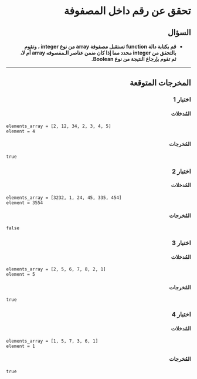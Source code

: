 # <div dir="rtl">تحقق عن رقم داخل المصفوفة</div>

## <div dir="rtl">السؤال</div>

<ul dir="rtl">
<li>
<b>
قم بكتابة دالة function تستقبل مصفوفة array من نوع integer ، وتقوم بالتحقق من integer محدد مما إذا كان ضمن عناصر الـمفصوفه array أم لا، ثم تقوم بإرجاع النتيجة من نوع Boolean.
</b>
</li>
</ul>

---

## <div dir="rtl">المخرجات المتوقعة</div>

### <div dir="rtl">اختبار 1</div>

#### <div dir="rtl">المُدخلات</div>

```text
elements_array = [2, 12, 34, 2, 3, 4, 5]
element = 4
```

#### <div dir="rtl">المُخرجات</div>

```text
true
```

### <div dir="rtl">اختبار 2</div>

#### <div dir="rtl">المُدخلات</div>

```text
elements_array = [3232, 1, 24, 45, 335, 454]
element = 3554
```

#### <div dir="rtl">المُخرجات</div>

```text
false
```

### <div dir="rtl">اختبار 3</div>

#### <div dir="rtl">المُدخلات</div>

```text
elements_array = [2, 5, 6, 7, 8, 2, 1]
element = 5
```

#### <div dir="rtl">المُخرجات</div>

```text
true
```

### <div dir="rtl">اختبار 4</div>

#### <div dir="rtl">المُدخلات</div>

```text
elements_array = [1, 5, 7, 3, 6, 1]
element = 1
```

#### <div dir="rtl">المُخرجات</div>

```text
true
```